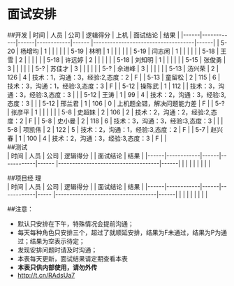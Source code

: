 # 面试安排

##开发
| 时间 |   人员     | 公司 |  逻辑得分  | 上机  |          面试结论                  | 结果 |
|------|------------|------|------------|------ |------------------------------------|------|
| 5-20 |   杨增均   | 1    |            |       |                                    |      |
| 5-19 |   林明     | 1    |            |       |                                    |      |
| 5-19 |   闫志闲	| 1    |            |       |                                    |      |
| 5-18 |   王雪		| 2    |            |       |                                    |      |
| 5-18 |   许远婷	| 2    |            |       |                                    |      |
| 5-18 |   刘知明   | 1    |            |       |                                    |      |
| 5-15 |   张俊勇   | 3    |            |       |                                    |      |
| 5-?  |   苏佳才   | 3    |            |       |                                    |      |
| 5-?  |   佘进峰   | 3    |            |       |                                    |      |
| 5-13 |   汤兴荣   | 2    |    126     |   4   | 技术：1，沟通：3，经验:2,态度：2   | F    |
| 5-13 |   童留松   | 2    |    115     |   6   | 技术：3，沟通：1，经验:3,态度：3   | F    |
| 5-12 |   操陈武   | 1    |    112     |       | 技术：3，沟通：3，经验:3,态度：3   |      |
| 5-12 |   王涛     | 1    |     99     |   4   | 技术：2，沟通：3，经验:3,态度：3   |      |
| 5-12 |   邢兰君   | 1    |    106     |   0   | 上机题全错，解决问题能力差         | F    |
| 5-?  |   张彦平   | 1    |            |       |                                    |      |
| 5-8  |   史超妹   | 2    |    106     |   2   | 技术：2，沟通：2，经验:2,态度：2   | F    |
| 5-8  |   史小曼   | 2    |    118     |   6   | 技术：3，沟通：3，经验:3,态度：3   |      |
| 5-8  |   项凯伟   | 2    |    122     |   5   | 技术：2，沟通：1，经验:3,态度：2   | F    |
| 5-7  |   赵兴春   | 1    |    100     |   4   | 技术：2，沟通：3，经验:3,态度：3   | F    |
|                       
##测试                       
| 时间 |   人员     | 公司 |  逻辑得分  |       |       面试结论                     | 结果 |
|------|------------|------|------------|------ |------------------------------------|------|
|      |            |      |            |       |                                    |      |
                                  
##项目经 理                                         
| 时间 |   人员     | 公司 |  逻辑得分  |       |      面试结论                      | 结果 |
|------|------------|------|------------|-----  |------------------------------------|------|
|      |            |      |            |       |                                    |      |


##注意：
* 默认只安排在下午，特殊情况会提前沟通；
* 每天每种角色只安排三个，超过了就顺延安排，结果为F未通过，结果为P为通过；结果为空表示待定；
* 发现安排问题时请及时沟通；
* 本表每天更新，面试结果请定期查看本表
* **本表只供内部使用，请勿外传**
* http://t.cn/RAdsUa7

